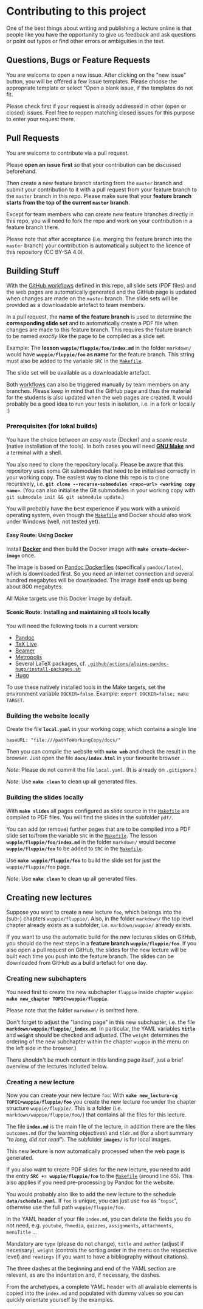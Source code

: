 # Contributing to this project

One of the best things about writing and publishing a lecture online is that
people like you have the opportunity to give us feedback and ask questions or
point out typos or find other errors or ambiguities in the text.

## Questions, Bugs or Feature Requests

You are welcome to open a new issue. After clicking on the "new issue" button,
you will be offered a few issue templates. Please choose the appropriate template
or select "Open a blank issue, if the templates do not fit.

Please check first if your request is already addressed in other (open or closed)
issues. Feel free to reopen matching closed issues for this purpose to enter your
request there.

## Pull Requests

You are welcome to contribute via a pull request.

Please **open an issue first** so that your contribution can be discussed
beforehand.

Then create a new feature branch starting from the `master` branch and submit
your contribution to it with a pull request from your feature branch to the
`master` branch in this repo. Please make sure that your **feature branch starts
from the top of the current `master` branch**.

Except for team members who can create new feature branches directly in this
repo, you will need to fork the repo and work on your contribution in a feature
branch there.

Please note that after acceptance (i.e. merging the feature branch into the
`master` branch) your contribution is automatically subject to the licence of
this repository (CC BY-SA 4.0).

## Building Stuff

With the [GitHub workflows](.github/workflows/) defined in this repo, all slide
sets (PDF files) and the web pages are automatically generated and the GitHub
page is updated when changes are made on the `master` branch. The slide sets
will be provided as a downloadable artefact to team members.

In a pull request, the **name of the feature branch** is used to determine the
**corresponding slide set** and to automatically create a PDF file when changes
are made to this feature branch. This requires the feature branch to be named
*exactly* like the page to be compiled as a slide set.

Example: The **lesson `wuppie/fluppie/foo/index.md`** in the folder `markdown/`
would have **`wuppie/fluppie/foo` as name** for the feature branch. This string
must also be added to the variable `SRC` in the [`Makefile`](Makefile).

The slide set will be available as a downloadable artefact.

Both [workflows](.github/workflows/) can also be triggered manually by team
members on any branches. Please keep in mind that the GitHub page and thus
the material for the students is also updated when the web pages are created.
It would probably be a good idea to run your tests in isolation, i.e. in a fork
or locally :)

### Prerequisites (for lokal builds)

You have the choice between an *easy route* (Docker) and a *scenic route*
(native installation of the tools). In both cases you will need
**[GNU Make](https://www.gnu.org/software/make/)** and a terminal with a shell.

You also need to clone the repository locally. Please be aware that this
repository uses some Git submodules that need to be initialised correctly in
your working copy. The easiest way to clone this repo is to clone recursively,
i.e. **`git clone --recurse-submodules <repo-url> <working copy name>`**.
(You can also initialise the Git submodules in your working copy with
`git submodule init && git submodule update`.)

You will probably have the best experience if you work with a unixoid operating
system, even though the [`Makefile`](Makefile) and Docker should also work under
Windows (well, not tested yet).

#### Easy Route: Using Docker

Install **[Docker](https://www.docker.com/)** and then build the Docker image
with **`make create-docker-image`** once.

The image is based on [Pandoc Dockerfiles](https://github.com/pandoc/dockerfiles)
(specifically `pandoc/latex`), which is downloaded first. So you need an internet
connection and several hundred megabytes will be downloaded. The image itself ends
up being about 800 megabytes.

All Make targets use this Docker image by default.

#### Scenic Route: Installing and maintaining all tools locally

You will need the following tools in a current version:

*   [Pandoc](https://github.com/jgm/pandoc)
*   [TeX Live](http://tug.org/texlive/)
*   [Beamer](https://github.com/josephwright/beamer)
*   [Metropolis](https://github.com/matze/mtheme)
*   Several LaTeX packages, cf.
    [`.github/actions/alpine-pandoc-hugo/install-packages.sh`](.github/actions/alpine-pandoc-hugo/install-packages.sh)
*   [Hugo](https://github.com/gohugoio/hugo)

To use these natively installed tools in the Make targets, set the environment
variable `DOCKER=false`. Example: `export DOCKER=false; make TARGET`.

### Building the website locally

Create the file **`local.yaml`** in your working copy, which contains a single
line

    baseURL: "file:///pathToWorkingCopy/docs/"

Then you can compile the website with **`make web`** and check the result in the
browser. Just open the file **`docs/index.html`** in your favourite browser ...

*Note*: Please do not commit the file `local.yaml`.  (It is already on
`.gitignore`.)

*Note*: Use **`make clean`** to clean up all generated files.

### Building the slides locally

With **`make slides`** all pages configured as slide source in the
[`Makefile`](Makefile) are compiled to PDF files. You will find the slides in
the subfolder `pdf/`.

You can add (or remove) further pages that are to be compiled into a PDF slide
set to/from the variable `SRC` in the [`Makefile`](Makefile). The
lesson **`wuppie/fluppie/foo/index.md`** in the folder `markdown/` would become
**`wuppie/fluppie/foo`** to be added to `SRC` in the [`Makefile`](Makefile).

Use **`make wuppie/fluppie/foo`** to build the slide set for just the
`wuppie/fluppie/foo` page.

*Note*: Use **`make clean`** to clean up all generated files.

## Creating new lectures

Suppose you want to create a new lecture `foo`, which belongs into the (sub-)
chapters `wuppie/fluppie/`. Also, in the folder `markdown/` the top level chapter
already exists as a subfolder, i.e. `markdown/wuppie/` already exists.

If you want to use the automatic build for the new lectures slides on GitHub, you
should do the next steps in a **feature branch `wuppie/fluppie/foo`**. If you
also open a pull request on GitHub, the slides for the new lecture will be built
each time you push into the feature branch. The slides can be downloaded from
GitHub as a build artefact for one day.

### Creating new subchapters

You need first to create the new subchapter `fluppie` inside chapter `wuppie`:
**`make new_chapter TOPIC=wuppie/fluppie`**.

Please note that the folder `markdown/` is omitted here.

Don't forget to adjust the "landing page" in this new subchapter, i.e. the file
**`markdown/wuppie/fluppie/_index.md`**. In particular, the YAML variables
**`title`** and **`weight`** should be checked and adjusted. (The `weight`
determines the ordering of the new subchapter within the chapter `wuppie` in the
menu on the left side in the browser.)

There shouldn't be much content in this landing page itself, just a brief
overview of the lectures included below.

### Creating a new lecture

Now you can create your new lecture `foo`: With
**`make new_lecture-cg TOPIC=wuppie/fluppie/foo`** you create the new lecture
`foo` under the chapter structure `wuppie/fluppie/`. This is a folder (i.e.
`markdown/wuppie/fluppie/foo/`) that contains all the files for this lecture.

The file **`index.md`** is the main file of the lecture, in addition there are
the files `outcomes.md` (for the learning objectives) and `tldr.md` (for a short
summary *"to long, did not read"*). The subfolder **`images/`** is for local
images.

This new lecture is now automatically processed when the web page is generated.

If you also want to create PDF slides for the new lecture, you need to add the
entry **`SRC += wuppie/fluppie/foo`** to the [`Makefile`](Makefile) (around
line 65). This also applies if you need pre-processing by Pandoc for the website.

You would probably also like to add the new lecture to the schedule
**`data/schedule.yaml`**. If `foo` is unique, you can just use `foo` as
"`topic`", otherwise use the full path `wuppie/fluppie/foo`.

In the YAML header of your file `index.md`, you can delete the fields you do
not need, e.g. `youtube`, `fhmedia`, `quizzes`, `assignments`, `attachments`,
`menuTitle` ...

Mandatory are `type` (please do not change), `title` and `author` (adjust if
necessary), `weight` (controls the sorting order in the menu on the respective
level) and `readings` (if you want to have a bibliography without citations).

The three dashes at the beginning and end of the YAML section are relevant,
as are the indentation and, if necessary, the dashes.

From the archetypes, a complete YAML header with all available elements is copied
into the `index.md` and populated with dummy values so you can quickly orientate
yourself by the examples.
